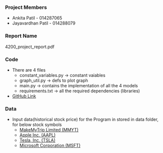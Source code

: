 ### Project Members

  - Ankita Patil - 014287065
  - Jayavardhan Patil - 014288079

### Report Name
  4200_project_report.pdf

### Code 
  - There are 4 files
    - constant_variables.py -> constant vaiables
    - graph_util.py -> defs to plot graph
    - main.py -> contains the implementation of all the 4 models
    - requirements.txt -> all the required dependencies (libraries)
  - [GitHub Link](https://github.com/Ankita-P/StockPricePrediction)

### Data
  - Input data(historical stock price) for the Program in stored in data folder, for below stock symbols
    - [MakeMyTrip Limited (MMYT)](https://github.com/Ankita-P/StockPricePrediction/blob/master/data/MMYT.csv)
    - [Apple Inc. (AAPL)](https://github.com/Ankita-P/StockPricePrediction/blob/master/data/AAPL.csv)
    - [Tesla, Inc. (TSLA)](https://github.com/Ankita-P/StockPricePrediction/blob/master/data/TSLA.csv)
    - [Microsoft Corporation (MSFT)](https://github.com/Ankita-P/StockPricePrediction/blob/master/data/MSFT.csv)